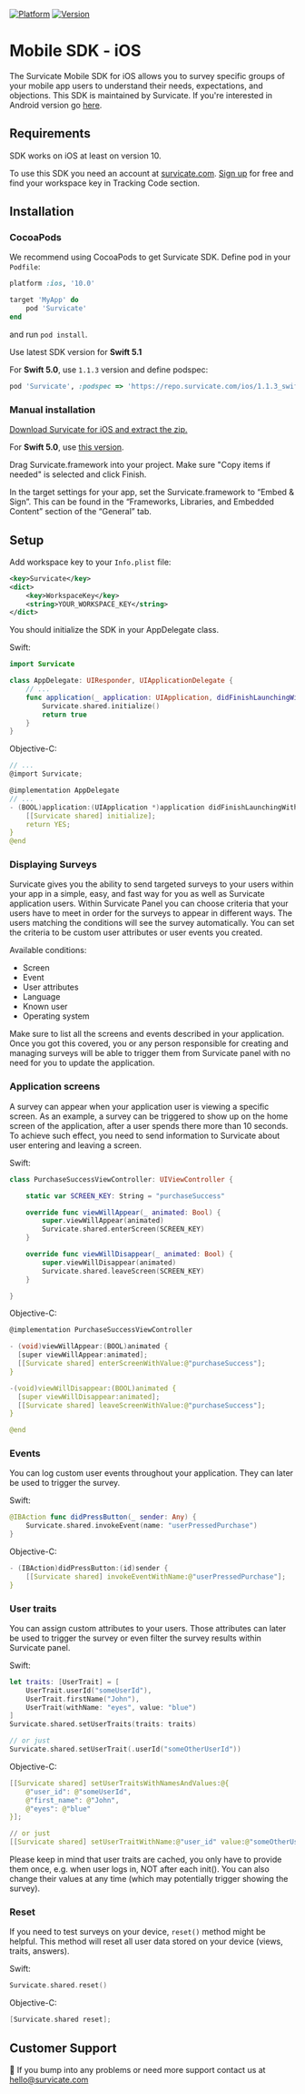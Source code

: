 [![Platform](https://img.shields.io/badge/platform-iOS-green.svg)](https://survicate.com/mobile-surveys/)
[![Version](https://img.shields.io/cocoapods/v/Survicate.svg)](https://developers.survicate.com/mobile-sdk/#ios)

# Mobile SDK - iOS

The Survicate Mobile SDK for iOS allows you to survey specific groups of your mobile app users to understand their needs, expectations, and objections. This SDK is maintained by Survicate. If you're interested in Android version go [here](https://github.com/Survicate/survicate-android-sdk).

## Requirements

SDK works on iOS at least on version 10.

To use this SDK you need an account at [survicate.com](https://survicate.com).
[Sign up](https://panel.survicate.com/#/signup) for free and find your workspace key in Tracking Code section.

## Installation

### CocoaPods

We recommend using CocoaPods to get Survicate SDK.
Define pod in your `Podfile`:
```ruby
platform :ios, '10.0'

target 'MyApp' do
    pod 'Survicate'
end
```

and run `pod install`.

Use latest SDK version for **Swift 5.1**

For **Swift 5.0**, use `1.1.3` version and define podspec: 
```ruby
pod 'Survicate', :podspec => 'https://repo.survicate.com/ios/1.1.3_swift5.0/Survicate.podspec'
```

### Manual installation

[Download Survicate for iOS and extract the zip.](https://repo.survicate.com/latest/ios/Survicate.zip)

For **Swift 5.0**, use [this version](https://repo.survicate.com/ios/1.1.3_swift5.0/Survicate.zip).

Drag Survicate.framework into your project. Make sure "Copy items if needed" is selected and click Finish.

In the target settings for your app, set the Survicate.framework to “Embed & Sign”. This can be found in the “Frameworks, Libraries, and Embedded Content” section of the “General” tab.

## Setup

Add workspace key to your `Info.plist` file:
```xml
<key>Survicate</key>
<dict>
    <key>WorkspaceKey</key>
    <string>YOUR_WORKSPACE_KEY</string>
</dict>
```

You should initialize the SDK in your AppDelegate class.

Swift:
```swift
import Survicate

class AppDelegate: UIResponder, UIApplicationDelegate {
    // ...
    func application(_ application: UIApplication, didFinishLaunchingWithOptions launchOptions: [UIApplicationLaunchOptionsKey: Any]?) -> Bool {
        Survicate.shared.initialize()
        return true
    }
}
```

Objective-C:
```c
// ...
@import Survicate;

@implementation AppDelegate
// ...
- (BOOL)application:(UIApplication *)application didFinishLaunchingWithOptions:(NSDictionary *)launchOptions {
    [[Survicate shared] initialize];
    return YES;
}
@end
```

### Displaying Surveys

Survicate gives you the ability to send targeted surveys to your users within your app in a simple, easy, and fast way for you as well as Survicate application users.
Within Survicate Panel you can choose criteria that your users have to meet in order for the surveys to appear in different ways.
The users matching the conditions will see the survey automatically. You can set the criteria to be custom user attributes or user events you created.

Available conditions:
- Screen
- Event
- User attributes
- Language
- Known user
- Operating system

Make sure to list all the screens and events described in your application.
Once you got this covered, you or any person responsible for creating and managing surveys will be able to trigger them from Survicate panel with no need for you to update the application.

### Application screens

A survey can appear when your application user is viewing a specific screen.
As an example, a survey can be triggered to show up on the home screen of the application, after a user spends there more than 10 seconds.
To achieve such effect, you need to send information to Survicate about user entering and leaving a screen. 

Swift:
```swift
class PurchaseSuccessViewController: UIViewController {

    static var SCREEN_KEY: String = "purchaseSuccess"

    override func viewWillAppear(_ animated: Bool) {
        super.viewWillAppear(animated)
        Survicate.shared.enterScreen(SCREEN_KEY)
    }

    override func viewWillDisappear(_ animated: Bool) {
        super.viewWillDisappear(animated)
        Survicate.shared.leaveScreen(SCREEN_KEY)
    }

}
```

Objective-C:
```c
@implementation PurchaseSuccessViewController

- (void)viewWillAppear:(BOOL)animated {  
  [super viewWillAppear:animated];
  [[Survicate shared] enterScreenWithValue:@"purchaseSuccess"];
}

-(void)viewWillDisappear:(BOOL)animated {  
  [super viewWillDisappear:animated];  
  [[Survicate shared] leaveScreenWithValue:@"purchaseSuccess"];  
}

@end
```

### Events

You can log custom user events throughout your application. They can later be used to trigger the survey.

Swift:
```swift
@IBAction func didPressButton(_ sender: Any) {
    Survicate.shared.invokeEvent(name: "userPressedPurchase")
}
```

Objective-C:
```c
- (IBAction)didPressButton:(id)sender {
    [[Survicate shared] invokeEventWithName:@"userPressedPurchase"];
}
```

### User traits

You can assign custom attributes to your users. Those attributes can later be used to trigger the survey or even filter the survey results within Survicate panel. 

Swift:
```swift
let traits: [UserTrait] = [
    UserTrait.userId("someUserId"),
    UserTrait.firstName("John"),
    UserTrait(withName: "eyes", value: "blue")
]
Survicate.shared.setUserTraits(traits: traits)

// or just
Survicate.shared.setUserTrait(.userId("someOtherUserId"))
```

Objective-C:
```c
[[Survicate shared] setUserTraitsWithNamesAndValues:@{
    @"user_id": @"someUserId",
    @"first_name": @"John",
    @"eyes": @"blue"
}];

// or just
[[Survicate shared] setUserTraitWithName:@"user_id" value:@"someOtherUserId"];
```

Please keep in mind that user traits are cached, you only have to provide them once, e.g. when user logs in, NOT after each init().
You can also change their values at any time (which may potentially trigger showing the survey).

### Reset

If you need to test surveys on your device, `reset()` method might be helpful. This method will reset all user data stored on your device (views, traits, answers).

Swift:
```swift
Survicate.shared.reset()
```

Objective-C:
```c
[Survicate.shared reset];
```

## Customer Support

👋 If you bump into any problems or need more support contact us at hello@survicate.com
